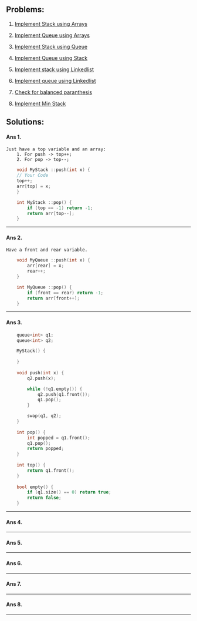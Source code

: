 ## Problems:

1. [Implement Stack using Arrays](#ans-1)

2. [Implement Queue using Arrays](#ans-2)

3. [Implement Stack using Queue](#ans-3)

4. [Implement Queue using Stack](#ans-4)

5. [Implement stack using Linkedlist](#ans-5)

6. [Implement queue using Linkedlist](#ans-6)

7. [Check for balanced paranthesis](#ans-7)

8. [Implement Min Stack](#ans-8)


## Solutions:

#### Ans 1.
    Just have a top variable and an array:
        1. For push -> top++;
        2. For pop -> top--;

```cpp
    void MyStack ::push(int x) {
    // Your Code
    top++;
    arr[top] = x;
    }

    int MyStack ::pop() {
        if (top == -1) return -1;
        return arr[top--];
    }
```
________________________________

#### Ans 2.
    Have a front and rear variable.
```cpp
    void MyQueue ::push(int x) {
        arr[rear] = x;
        rear++;
    }

    int MyQueue ::pop() {
        if (front == rear) return -1;
        return arr[front++];
    }
```
________________________________
#### Ans 3.
    
```cpp
    queue<int> q1;
    queue<int> q2;

    MyStack() {
        
    }
    
    void push(int x) {
        q2.push(x);

        while (!q1.empty()) {
            q2.push(q1.front());
            q1.pop();
        }

        swap(q1, q2);
    }
    
    int pop() {
        int popped = q1.front();
        q1.pop();
        return popped;
    }
    
    int top() {
        return q1.front();    
    }
    
    bool empty() {
        if (q1.size() == 0) return true;
        return false;    
    }
```
________________________________
#### Ans 4.

________________________________
#### Ans 5.

________________________________
#### Ans 6.

________________________________
#### Ans 7.

________________________________
#### Ans 8.

________________________________

